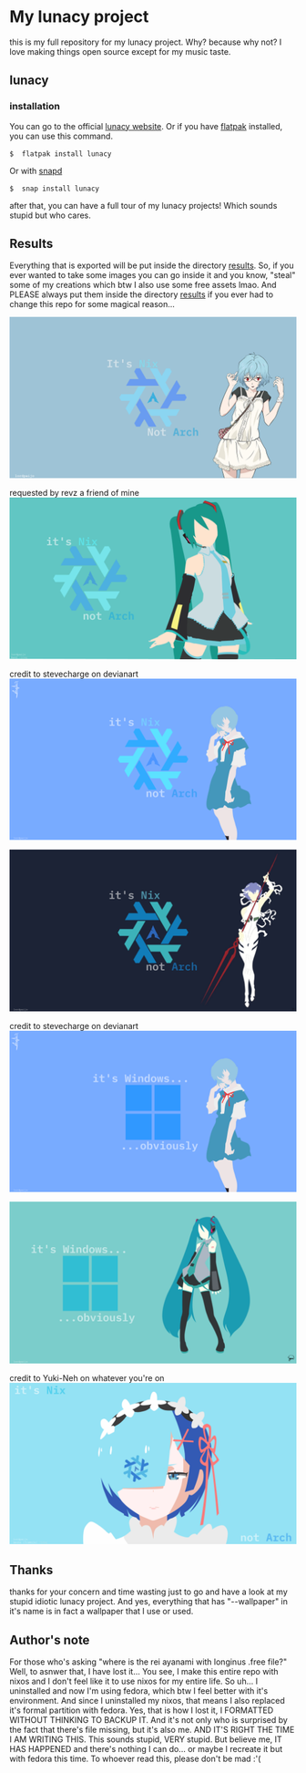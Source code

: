 # My lunacy project

this is my full repository for my lunacy project. Why? because why not? I love making things open source except for my music taste.

## lunacy

### installation

You can go to the official [lunacy website](https://icons8.com/lunacy). Or if you have [flatpak](https://flatpak.org/) installed, you can use this command.
```
$  flatpak install lunacy
```
Or with [snapd](https://snapcraft.io/)
```
$  snap install lunacy
```

after that, you can have a full tour of my lunacy projects! Which sounds stupid but who cares.

## Results

Everything that is exported will be put inside the directory [results](https://github.com/berakpaijo/lunacy-projects-of-mine-because-why-not-/tree/main/results). So, if you ever wanted to take some images you can go inside it and you know, "steal" some of my creations which btw I also use some free assets lmao. And PLEASE always put them inside the directory [results](https://github.com/berakpaijo/lunacy-projects-of-mine-because-why-not-/tree/main/results) if you ever had to change this repo for some magical reason...


![image](https://github.com/berakpaijo/lunacy-projects-of-mine-because-why-not-/blob/main/results/cool_bg_final.png)

requested by revz a friend of mine
![image](https://github.com/berakpaijo/lunacy-projects-of-mine-because-why-not-/blob/main/results/the_wallpaper_my_friend_requested.png)

credit to stevecharge on devianart
![image](https://github.com/berakpaijo/lunacy-projects-of-mine-because-why-not-/blob/main/results/credit%20to%20stevecharge%20on%20devianart.png)

![image](https://github.com/berakpaijo/lunacy-projects-of-mine-because-why-not-/blob/main/results/rei%20with%20longinus%20spear.png)

credit to stevecharge on devianart
![image](https://github.com/berakpaijo/lunacy-projects-of-mine-because-why-not-/blob/main/results/credit%20to%20stevencharge%20on%20devian%20art%20(windog).png)

![image](https://github.com/berakpaijo/lunacy-projects-of-mine-because-why-not-/blob/main/results/windog%20because%20I%20hate%20it.png)

credit to Yuki-Neh on whatever you're on
![image](https://github.com/berakpaijo/lunacy-projects-of-mine-because-why-not-/blob/main/results/nih%20reqan%20lu%20framuba%20wkwkwkwk.png)

## Thanks

thanks for your concern and time wasting just to go and have a look at my stupid idiotic lunacy project. And yes, everything that has "--wallpaper" in it's name is in fact a wallpaper that I use or used.

## Author's note

For those who's asking "where is the rei ayanami with longinus .free file?" Well, to asnwer that, I have lost it... You see, I make this entire repo with nixos and I don't feel like it to use nixos for my entire life. So uh... I uninstalled and now I'm using fedora, which btw I feel better with it's environment. And since I uninstalled my nixos, that means I also replaced it's formal partition with fedora. Yes, that is how I lost it, I FORMATTED WITHOUT THINKING TO BACKUP IT. And it's not only who is surprised by the fact that there's file missing, but it's also me. AND IT'S RIGHT THE TIME I AM WRITING THIS. This sounds stupid, VERY stupid. But believe me, IT HAS HAPPENED and there's nothing I can do... or maybe I recreate it but with fedora this time. To whoever read this, please don't be mad :'(
